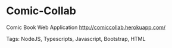 # Comic-Collab
Comic Book Web Application
http://comiccollab.herokuapp.com/

Tags: NodeJS, Typescripts, Javascript, Bootstrap, HTML
